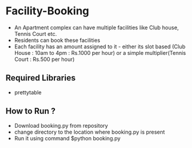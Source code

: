 # Facility-Booking
*	An	Apartment	complex	can	have	multiple	facilities	like	Club	house,
Tennis	Court etc.
*	Residents	can	book	these	facilities
*	Each	facility	has	an	amount	assigned	to	it	- either	its	slot	based
(Club	House	:	10am	to	4pm	:	Rs.1000 per	hour) or a simple multiplier(Tennis Court : Rs.500 per hour)

## Required Libraries
* prettytable
## How to Run ?
* Download booking.py from repository
* change directory to the location where booking.py is present
* Run it using command 
    $python booking.py
    

